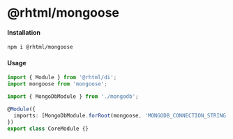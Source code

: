 # @rhtml/mongoose

#### Installation

```bash
npm i @rhtml/mongoose
```

#### Usage

```ts
import { Module } from '@rhtml/di';
import mongoose from 'mongoose';

import { MongoDbModule } from './mongodb';

@Module({
  imports: [MongoDbModule.forRoot(mongoose, 'MONGODB_CONNECTION_STRING')],
})
export class CoreModule {}
```
